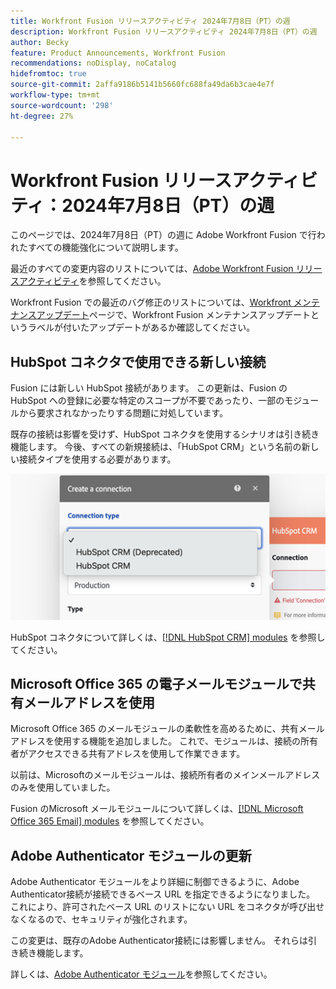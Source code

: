```yaml
---
title: Workfront Fusion リリースアクティビティ 2024年7月8日（PT）の週
description: Workfront Fusion リリースアクティビティ 2024年7月8日（PT）の週
author: Becky
feature: Product Announcements, Workfront Fusion
recommendations: noDisplay, noCatalog
hidefromtoc: true
source-git-commit: 2affa9186b5141b5660fc688fa49da6b3cae4e7f
workflow-type: tm+mt
source-wordcount: '298'
ht-degree: 27%

---
```


# Workfront Fusion リリースアクティビティ：2024年7月8日（PT）の週

このページでは、2024年7月8日（PT）の週に Adobe Workfront Fusion で行われたすべての機能強化について説明します。

最近のすべての変更内容のリストについては、[Adobe Workfront Fusion リリースアクティビティ](../../../product-announcements/product-releases/fusion-release-activity/fusion-release-activity.md)を参照してください。

Workfront Fusion での最近のバグ修正のリストについては、[Workfront メンテナンスアップデート](https://experienceleague.adobe.com/docs/workfront-known-issues/releases/current-updates.html?lang=ja)ページで、Workfront Fusion メンテナンスアップデートというラベルが付いたアップデートがあるか確認してください。

## HubSpot コネクタで使用できる新しい接続

Fusion には新しい HubSpot 接続があります。 この更新は、Fusion の HubSpot への登録に必要な特定のスコープが不要であったり、一部のモジュールから要求されなかったりする問題に対処しています。

既存の接続は影響を受けず、HubSpot コネクタを使用するシナリオは引き続き機能します。 今後、すべての新規接続は、「HubSpot CRM」という名前の新しい接続タイプを使用する必要があります。

![ 新しい HubSpot 接続 ](/help/quicksilver/product-announcements/product-releases/fusion-release-activity/assets/new-hubspot-connection.png)

HubSpot コネクタについて詳しくは、[[!DNL HubSpot CRM] modules](/help/quicksilver/workfront-fusion/apps-and-their-modules/hubspot-crm-modules.md) を参照してください。

## Microsoft Office 365 の電子メールモジュールで共有メールアドレスを使用

Microsoft Office 365 のメールモジュールの柔軟性を高めるために、共有メールアドレスを使用する機能を追加しました。 これで、モジュールは、接続の所有者がアクセスできる共有アドレスを使用して作業できます。

以前は、Microsoftのメールモジュールは、接続所有者のメインメールアドレスのみを使用していました。

Fusion のMicrosoft メールモジュールについて詳しくは、[[!DNL Microsoft Office 365 Email] modules](/help/quicksilver/workfront-fusion/apps-and-their-modules/microsoft-365-email-modules.md) を参照してください。

## Adobe Authenticator モジュールの更新

Adobe Authenticator モジュールをより詳細に制御できるように、Adobe Authenticator接続が接続できるベース URL を指定できるようになりました。 これにより、許可されたベース URL のリストにない URL をコネクタが呼び出せなくなるので、セキュリティが強化されます。

この変更は、既存のAdobe Authenticator接続には影響しません。 それらは引き続き機能します。

詳しくは、[Adobe Authenticator モジュール](/help/quicksilver/workfront-fusion/apps-and-their-modules/adobe-authenticator-modules.md)を参照してください。

